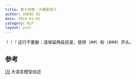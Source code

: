 ```yaml
---
title: 第十四章：大模型简介
author: SHENG XU
date: 2024-01-01
category: NLP
layout: post
---
```


！！！这行不要删：请保留两级目录，使用（##）和（###）开头。



## 参考

[[1]](https://github.com/RUCAIBox/LLMSurvey) 大语言模型综述
